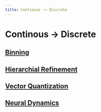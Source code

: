 ```yaml
---
title: Continous -> Discrete
---
```


# Continous -> Discrete

## [Binning](Binning.md)

## [Hierarchial Refinement](Hierarchial%20Refinement.md)

## [Vector Quantization](Vector%20Quantization.md)

## [Neural Dynamics](Neural%20Dynamics.md)
































































































